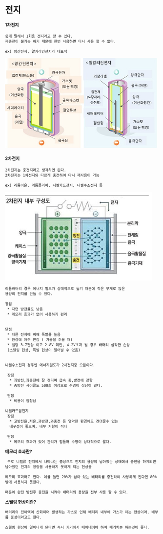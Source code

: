 # 전지

#### 1차전지

``` 
쉽게 말해서 1회용 전지라고 할 수 있다.
재충전이 불가능 하기 때문에 한번 사용하면 다시 사용 할 수 없다.

ex) 망간전지, 알카라인전지가 대표적
```

![img](%EC%A0%84%EC%A7%80.assets/111.png)

#### 2차전지

````
2차전지는 충전지라고 생각하면 된다.
2차전지는 1차전지와 다르게 충전하여 다시 재사용이 가능

ex) 리튬이온, 리튬폴리머, 니켈카드전지, 니켈수소전지 등
````

![img](%EC%A0%84%EC%A7%80.assets/222.png)

```
리튬배터리 경우 에너지 밀도가 상대적으로 높기 때문에 적은 무게로 많은 
용량의 전지를 만들 수 있다.

장점
 * 자연 방전률도 낮음
 * 메모리 효과가 없어 사용하기 편리
 
 
단점
 * 다른 전지에 비해 폭발률 높음
 * 환경에 아주 민감 ( 겨울철 추울 때)
 * 셀당 3.7전압 이고 2.8V 미만, 4.2V초과 될 경우 배터리 심각한 손상
 (스웰링 현상, 폭발 현상이 일어날 수 있음)
 
 
니켈수소전지 경우엔 에너지밀도가 2차전지중 으뜸이다.
 
 장점
  * 과방전,과충전에 잘 견디며 급속 충,방전에 강함
  * 충방전 사이클도 500회 이상으로 수명이 상당히 길다.

 단점
  * 비용이 엄청남

니켈카드뮴전지
 장점
  * 고방전율,저온,과방전,과충전 등 열악한 환경에도 견뎌줄수 있는 
  내구성이 좋으며, 내부 저항이 적다 

 단점
  * 메모리 효과가 있어 관리가 힘들며 수명이 상대적으로 짧다.
```

**메모리 효과란?**

```
 주로 니켈류 전지에서 나타나는 증상으로 전지의 용량이 남아있는 상태에서 충전을 하게되면 남아있던 전지의 용량을 사용하지 못하게 되는 현상을

메모리 효과라고 한다. 예를 들면 20%가 남아 있는 배터리를 충전하여 사용하게 된다면 80%밖에 사용하지 못한다.

때문에 완전 방전후 충전을 시켜야 배터리의 용량을 전부 사용 할 수 있다.
```

**스웰링 현상이란?**

```
배터리의 전해액이 산화하며 발생하는 가스로 인해 배터리 내부에 가스가 차는 현상이며, 배부름 증상이라고도 한다.

스웰링 현상이 일어나게 된다면 즉시 기기에서 떼어내어야 하며 폐기처분 하는것이 좋다.
```

